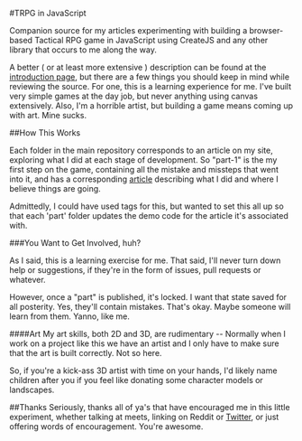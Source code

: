 #TRPG in JavaScript 

Companion source for my articles experimenting with building a browser-based Tactical RPG game in JavaScript
using CreateJS and any other library that occurs to me along the way.

A better ( or at least more extensive ) description can be found at the
[introduction page](http://irresponsibleart.com/2013/03/trpg-in-javascript-0/), but there are a few things you
should keep in mind while reviewing the source. For one, this is a learning experience for me. I've built very simple
games at the day job, but never anything using canvas extensively. Also, I'm a horrible artist, but building a game
means coming up with art. Mine sucks.

##How This Works

Each folder in the main repository corresponds to an article on my site, exploring what I did at each stage of
development. So "part-1" is the my first step on the game, containing all the mistake and missteps that went into it,
and has a corresponding [article](http://irresponsibleart.com/2013/03/trpg-in-javascript-2/) describing what I did and
where I believe things are going.

Admittedly, I could have used tags for this, but wanted to set this all up so that each 'part' folder updates the demo
code for the article it's associated with.

###You Want to Get Involved, huh?

As I said, this is a learning exercise for me. That said, I'll never turn down help or suggestions, if they're in the
form of issues, pull requests or whatever.

However, once a "part" is published, it's locked. I want that state saved for all posterity. Yes, they'll contain
mistakes. That's okay. Maybe someone will learn from them. Yanno, like me.

####Art
My art skills, both 2D and 3D, are rudimentary -- Normally when I work on a project like this we have an artist
and I only have to make sure that the art is built correctly. Not so here.

So, if you're a kick-ass 3D artist with time on your hands, I'd likely name children after you if you feel like
donating some character models or landscapes.

##Thanks
Seriously, thanks all of ya's that have encouraged me in this little experiment, whether talking at meets, linking on
Reddit or [Twitter](https://twitter.com/aut0poietic), or just offering words of encouragement. You're awesome.